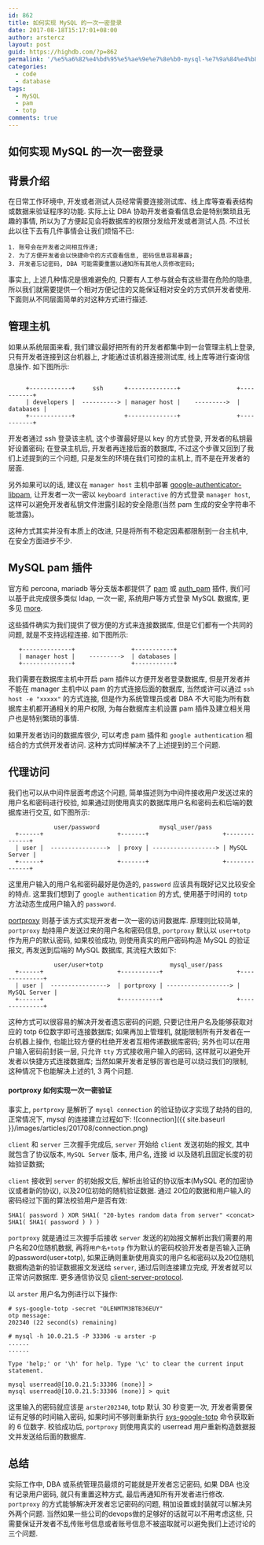 ```yaml
---
id: 862
title: 如何实现 MySQL 的一次一密登录
date: 2017-08-18T15:17:01+08:00
author: arstercz
layout: post
guid: https://highdb.com/?p=862
permalink: '/%e5%a6%82%e4%bd%95%e5%ae%9e%e7%8e%b0-mysql-%e7%9a%84%e4%b8%80%e6%ac%a1%e4%b8%80%e5%af%86%e7%99%bb%e5%bd%95/'
categories:
  - code
  - database
tags:
  - MySQL
  - pam
  - totp
comments: true
---
```

## 如何实现 MySQL 的一次一密登录

## 背景介绍

在日常工作环境中, 开发或者测试人员经常需要连接测试库、线上库等查看表结构或数据来验证程序的功能. 实际上让 DBA 协助开发者查看信息会是特别繁琐且无趣的事情, 所以为了方便起见会将数据库的权限分发给开发或者测试人员. 不过长此以往下去有几件事情会让我们烦恼不已:
```
1. 账号会在开发者之间相互传递;
2. 为了方便开发者会以快捷命令的方式查看信息, 密码信息容易暴露;
3. 开发者忘记密码, DBA 可能需要重置以通知所有其他人员修改密码;
```

事实上, 上述几种情况是很难避免的, 只要有人工参与就会有这些潜在危险的隐患, 所以我们就需要提供一个相对方便记住的又能保证相对安全的方式供开发者使用. 下面则从不同层面简单的对这种方式进行描述.

## 管理主机

如果从系统层面来看, 我们建议最好把所有的开发者都集中到一台管理主机上登录, 只有开发者连接到这台机器上, 才能通过该机器连接测试库, 线上库等进行查询信息操作. 如下图所示:
```

     +------------+     ssh      +--------------+                +-----------+
     | developers |  ----------> | manager host |    --------->  | databases |
     +------------+              +--------------+                +-----------+

```

开发者通过 ssh 登录该主机, 这个步骤最好是以 key 的方式登录, 开发者的私钥最好设置密码; 在登录主机后, 开发者再连接后面的数据库, 不过这个步骤又回到了我们上述提到的三个问题, 只是发生的环境在我们可控的主机上, 而不是在开发者的层面.

另外如果可以的话, 建议在 `manager host` 主机中部署 [google-authenticator-libpam](https://github.com/google/google-authenticator-libpam), 让开发者一次一密以 `keyboard interactive` 的方式登录 `manager host`, 这样可以避免开发者私钥文件泄露引起的安全隐患(当然 pam 生成的安全字符串不能泄露)。

这种方式其实并没有本质上的改进, 只是将所有不稳定因素都限制到一台主机中, 在安全方面进步不少.

## MySQL pam 插件

官方和 percona, mariadb 等分支版本都提供了 [pam](https://dev.mysql.com/doc/refman/5.5/en/pam-pluggable-authentication.html) 或 [auth_pam](https://www.percona.com/doc/percona-pam-for-mysql/intro.html) 插件, 我们可以基于此完成很多类似 ldap, 一次一密, 系统用户等方式登录 MySQL 数据库, 更多见 [more](https://mariadb.com/kb/zh-cn/pam-authentication-plugin/).

这些插件确实为我们提供了很方便的方式来连接数据库, 但是它们都有一个共同的问题, 就是不支持远程连接. 如下图所示:
```
   +--------------+                +-----------+
   | manager host |    --------->  | databases |
   +--------------+                +-----------+
```

我们需要在数据库主机中开启 pam 插件以方便开发者登录数据库, 但是开发者并不能在 manager 主机中以 pam 的方式连接后面的数据库, 当然或许可以通过 `ssh host -e "xxxxx"` 的方式连接, 但是作为系统管理员或者 DBA 不大可能为所有数据库主机都开通相关的用户权限, 为每台数据库主机设置 pam 插件及建立相关用户也是特别繁琐的事情.

如果开发者访问的数据库很少, 可以考虑 pam 插件和 `google authentication` 相结合的方式供开发者访问. 这种方式同样解决不了上述提到的三个问题.

## 代理访问

我们也可以从中间件层面考虑这个问题, 简单描述则为中间件接收用户发送过来的用户名和密码进行校验, 如果通过则使用真实的数据库用户名和密码去和后端的数据库进行交互, 如下图所示:
```
             user/password                 mysql_user/pass
  +------+                     +-------+                     +--------------+
  | user |  ---------------->  | proxy | ------------------> | MySQL Server |
  +------+                     +-------+                     +--------------+
```
这里用户输入的用户名和密码最好是伪造的, `password` 应该具有既好记又比较安全的特点. 这里我们想到了 `google authentication` 的方式, 使用基于时间的 `totp` 方法动态生成用户输入的 `password`.

[portproxy](https://github.com/arstercz/portproxy/tree/totp) 则基于该方式实现开发者一次一密的访问数据库. 原理则比较简单, `portproxy` 劫持用户发送过来的用户名和密码信息, `portproxy` 默认以 `user+totp` 作为用户的默认密码, 如果校验成功, 则使用真实的用户密码构造 MySQL 的验证报文, 再发送到后端的 MySQL 数据库, 其流程大致如下:
```
             user/user+totp                   mysql_user/pass
  +------+                     +-----------+                     +--------------+
  | user |  ---------------->  | portproxy | ------------------> | MySQL Server |
  +------+                     +-----------+                     +--------------+
```
这种方式可以很容易的解决开发者遗忘密码的问题, 只要记住用户名及能够获取对应的 totp 6位数字即可连接数据库; 如果再加上管理机, 就能限制所有开发者在一台机器上操作, 也能比较方便的杜绝开发者互相传递数据库密码; 另外也可以在用户输入密码前封装一层, 只允许 `tty` 方式接收用户输入的密码, 这样就可以避免开发者以快捷方式连接数据库; 当然如果开发者足够厉害也是可以绕过我们的限制, 这种情况下也能解决上述的1, 3 两个问题.

#### portproxy 如何实现一次一密验证
事实上, `portproxy` 是解析了 `mysql connection` 的验证协议才实现了劫持的目的, 正常情况下, mysql 的连接建立过程如下:
![connection]({{ site.baseurl }}/images/articles/201708/connection.png)

`client` 和 `server` 三次握手完成后, `server` 开始给 `client` 发送初始的报文, 其中就包含了协议版本, `MySQL Server` 版本, 用户名, 连接 id 以及随机且固定长度的初始验证数据;

`client` 接收到 `server` 的初始报文后, 解析出验证的协议版本(MySQL 老的加密协议或者新的协议), 以及20位初始的随机验证数据. 通过 20位的数据和用户输入的密码经过下面的算法校验用户是否有效:
```
SHA1( password ) XOR SHA1( "20-bytes random data from server" <concat> SHA1( SHA1( password ) ) )
``` 

`portproxy` 就是通过三次握手后接收 `server` 发送的初始报文解析出我们需要的用户名和20位随机数据, 再将`用户名+totp` 作为默认的密码校验开发者是否输入正确的password(user+totp), 如果正确则重新使用真实的用户名和密码以及20位随机数据构造新的验证数据报文发送给 `server`, 通过后则连接建立完成, 开发者就可以正常访问数据库. 更多通信协议见 [client-server-protocol](https://dev.mysql.com/doc/internals/en/client-server-protocol.html).

以 `arster` 用户名为例进行以下操作:
```
# sys-google-totp -secret "OLENMTM3BTB36EUY"
otp message:
202340 (22 second(s) remaining)

# mysql -h 10.0.21.5 -P 33306 -u arster -p
......
......

Type 'help;' or '\h' for help. Type '\c' to clear the current input statement.

mysql userread@[10.0.21.5:33306 (none)] > 
mysql userread@[10.0.21.5:33306 (none)] > quit
```

这里输入的密码就应该是 `arster202340`, totp 默认 30 秒变更一次, 开发者需要保证有足够的时间输入密码, 如果时间不够则重新执行 [sys-google-totp](https://github.com/arstercz/sys-toolkit#sys-google-totp) 命令获取新的 6 位数字. 校验成功后, `portproxy` 则使用真实的 userread 用户重新构造数据报文并发送给后面的数据库.

## 总结

实际工作中, DBA 或系统管理员最烦的可能就是开发者忘记密码, 如果 DBA 也没有记录用户密码, 就只有重置这种方式, 最后再通知所有开发者进行修改. `portproxy` 的方式能够解决开发者忘记密码的问题, 稍加设置或封装就可以解决另外两个问题. 当然如果一些公司的devops做的足够好的话就可以不用考虑这些, 只需要保证开发者不乱传账号信息或者账号信息不被盗取就可以避免我们上述讨论的三个问题.
